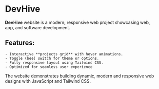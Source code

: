 # DevHive

**DevHive** website is a modern, responsive web project showcasing web, app, and software development. 

## Features:
```
- Interactive **projects grid** with hover animations.  
- Toggle (bee) switch for theme or options.  
- Fully responsive layout using Tailwind CSS.  
- Optimized for seamless user experience
```
The website demonstrates building dynamic, modern and responsive web designs with JavaScript and Tailwind CSS.
